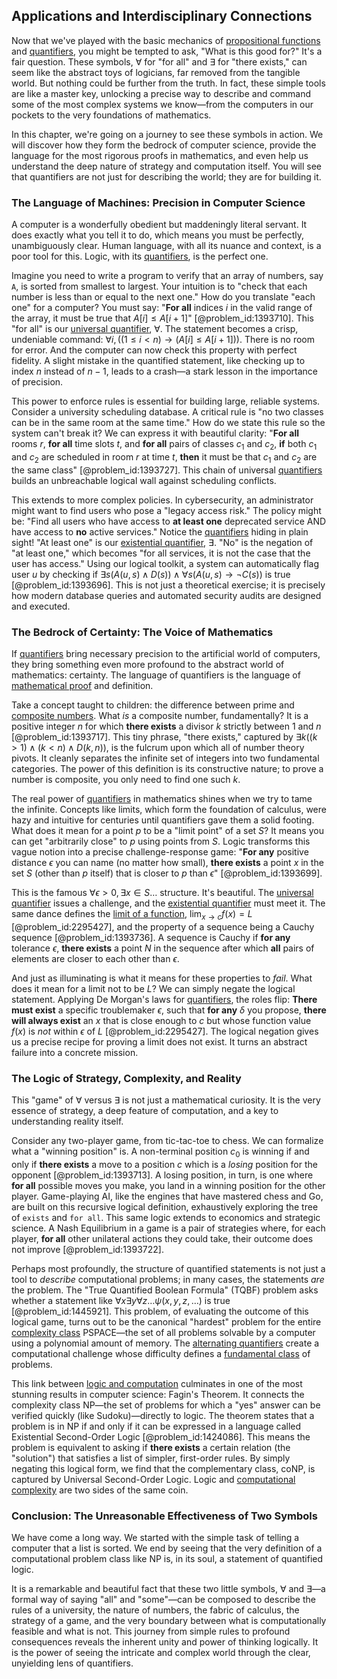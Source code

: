 ## Applications and Interdisciplinary Connections

Now that we've played with the basic mechanics of [propositional functions](@article_id:266663) and [quantifiers](@article_id:158649), you might be tempted to ask, "What is this good for?" It's a fair question. These symbols, $\forall$ for "for all" and $\exists$ for "there exists," can seem like the abstract toys of logicians, far removed from the tangible world. But nothing could be further from the truth. In fact, these simple tools are like a master key, unlocking a precise way to describe and command some of the most complex systems we know—from the computers in our pockets to the very foundations of mathematics.

In this chapter, we're going on a journey to see these symbols in action. We will discover how they form the bedrock of computer science, provide the language for the most rigorous proofs in mathematics, and even help us understand the deep nature of strategy and computation itself. You will see that quantifiers are not just for describing the world; they are for building it.

### The Language of Machines: Precision in Computer Science

A computer is a wonderfully obedient but maddeningly literal servant. It does exactly what you tell it to do, which means you must be perfectly, unambiguously clear. Human language, with all its nuance and context, is a poor tool for this. Logic, with its [quantifiers](@article_id:158649), is the perfect one.

Imagine you need to write a program to verify that an array of numbers, say `A`, is sorted from smallest to largest. Your intuition is to "check that each number is less than or equal to the next one." How do you translate "each one" for a computer? You must say: "**For all** indices $i$ in the valid range of the array, it must be true that $A[i] \le A[i+1]$" [@problem_id:1393710]. This "for all" is our [universal quantifier](@article_id:145495), $\forall$. The statement becomes a crisp, undeniable command: $\forall i, ((1 \le i \lt n) \to (A[i] \le A[i+1]))$. There is no room for error. And the computer can now check this property with perfect fidelity. A slight mistake in the quantified statement, like checking up to index $n$ instead of $n-1$, leads to a crash—a stark lesson in the importance of precision.

This power to enforce rules is essential for building large, reliable systems. Consider a university scheduling database. A critical rule is "no two classes can be in the same room at the same time." How do we state this rule so the system can't break it? We can express it with beautiful clarity: "**For all** rooms $r$, **for all** time slots $t$, and **for all** pairs of classes $c_1$ and $c_2$, **if** both $c_1$ and $c_2$ are scheduled in room $r$ at time $t$, **then** it must be that $c_1$ and $c_2$ are the same class" [@problem_id:1393727]. This chain of universal [quantifiers](@article_id:158649) builds an unbreachable logical wall against scheduling conflicts.

This extends to more complex policies. In cybersecurity, an administrator might want to find users who pose a "legacy access risk." The policy might be: "Find all users who have access to **at least one** deprecated service AND have access to **no** active services." Notice the [quantifiers](@article_id:158649) hiding in plain sight! "At least one" is our [existential quantifier](@article_id:144060), $\exists$. "No" is the negation of "at least one," which becomes "for all services, it is not the case that the user has access." Using our logical toolkit, a system can automatically flag user $u$ by checking if $\exists s (A(u, s) \land D(s)) \land \forall s (A(u, s) \to \neg C(s))$ is true [@problem_id:1393696]. This is not just a theoretical exercise; it is precisely how modern database queries and automated security audits are designed and executed.

### The Bedrock of Certainty: The Voice of Mathematics

If [quantifiers](@article_id:158649) bring necessary precision to the artificial world of computers, they bring something even more profound to the abstract world of mathematics: certainty. The language of quantifiers is the language of [mathematical proof](@article_id:136667) and definition.

Take a concept taught to children: the difference between prime and [composite numbers](@article_id:263059). What *is* a composite number, fundamentally? It is a positive integer $n$ for which **there exists** a divisor $k$ strictly between $1$ and $n$ [@problem_id:1393717]. This tiny phrase, "there exists," captured by $\exists k ((k > 1) \land (k \lt n) \land D(k, n))$, is the fulcrum upon which all of number theory pivots. It cleanly separates the infinite set of integers into two fundamental categories. The power of this definition is its constructive nature; to prove a number is composite, you only need to find one such $k$.

The real power of [quantifiers](@article_id:158649) in mathematics shines when we try to tame the infinite. Concepts like limits, which form the foundation of calculus, were hazy and intuitive for centuries until quantifiers gave them a solid footing. What does it mean for a point $p$ to be a "limit point" of a set $S$? It means you can get "arbitrarily close" to $p$ using points from $S$. Logic transforms this vague notion into a precise challenge-response game:
"**For any** positive distance $\epsilon$ you can name (no matter how small), **there exists** a point $x$ in the set $S$ (other than $p$ itself) that is closer to $p$ than $\epsilon$" [@problem_id:1393699].

This is the famous $\forall \epsilon > 0, \exists x \in S \dots$ structure. It's beautiful. The [universal quantifier](@article_id:145495) issues a challenge, and the [existential quantifier](@article_id:144060) must meet it. The same dance defines the [limit of a function](@article_id:144294), $\lim_{x \to c} f(x) = L$ [@problem_id:2295427], and the property of a sequence being a Cauchy sequence [@problem_id:1393736]. A sequence is Cauchy if **for any** tolerance $\epsilon$, **there exists** a point $N$ in the sequence after which **all** pairs of elements are closer to each other than $\epsilon$.

And just as illuminating is what it means for these properties to *fail*. What does it mean for a limit not to be $L$? We can simply negate the logical statement. Applying De Morgan's laws for [quantifiers](@article_id:158649), the roles flip: **There must exist** a specific troublemaker $\epsilon$, such that **for any** $\delta$ you propose, **there will always exist** an $x$ that is close enough to $c$ but whose function value $f(x)$ is *not* within $\epsilon$ of $L$ [@problem_id:2295427]. The logical negation gives us a precise recipe for proving a limit does not exist. It turns an abstract failure into a concrete mission.

### The Logic of Strategy, Complexity, and Reality

This "game" of $\forall$ versus $\exists$ is not just a mathematical curiosity. It is the very essence of strategy, a deep feature of computation, and a key to understanding reality itself.

Consider any two-player game, from tic-tac-toe to chess. We can formalize what a "winning position" is. A non-terminal position $c_0$ is winning if and only if **there exists** a move to a position $c$ which is a *losing* position for the opponent [@problem_id:1393713]. A losing position, in turn, is one where **for all** possible moves you make, you land in a winning position for the other player. Game-playing AI, like the engines that have mastered chess and Go, are built on this recursive logical definition, exhaustively exploring the tree of `exists` and `for all`. This same logic extends to economics and strategic science. A Nash Equilibrium in a game is a pair of strategies where, for each player, **for all** other unilateral actions they could take, their outcome does not improve [@problem_id:1393722].

Perhaps most profoundly, the structure of quantified statements is not just a tool to *describe* computational problems; in many cases, the statements *are* the problem. The "True Quantified Boolean Formula" (TQBF) problem asks whether a statement like $\forall x \exists y \forall z \dots \psi(x, y, z, \dots)$ is true [@problem_id:1445921]. This problem, of evaluating the outcome of this logical game, turns out to be the canonical "hardest" problem for the entire [complexity class](@article_id:265149) PSPACE—the set of all problems solvable by a computer using a polynomial amount of memory. The [alternating quantifiers](@article_id:269529) create a computational challenge whose difficulty defines a [fundamental class](@article_id:157841) of problems.

This link between [logic and computation](@article_id:270236) culminates in one of the most stunning results in computer science: Fagin's Theorem. It connects the complexity class NP—the set of problems for which a "yes" answer can be verified quickly (like Sudoku)—directly to logic. The theorem states that a problem is in NP if and only if it can be expressed in a language called Existential Second-Order Logic [@problem_id:1424086]. This means the problem is equivalent to asking if **there exists** a certain relation (the "solution") that satisfies a list of simpler, first-order rules. By simply negating this logical form, we find that the complementary class, coNP, is captured by Universal Second-Order Logic. Logic and [computational complexity](@article_id:146564) are two sides of the same coin.

### Conclusion: The Unreasonable Effectiveness of Two Symbols

We have come a long way. We started with the simple task of telling a computer that a list is sorted. We end by seeing that the very definition of a computational problem class like NP is, in its soul, a statement of quantified logic.

It is a remarkable and beautiful fact that these two little symbols, $\forall$ and $\exists$—a formal way of saying "all" and "some"—can be composed to describe the rules of a university, the nature of numbers, the fabric of calculus, the strategy of a game, and the very boundary between what is computationally feasible and what is not. This journey from simple rules to profound consequences reveals the inherent unity and power of thinking logically. It is the power of seeing the intricate and complex world through the clear, unyielding lens of quantifiers.